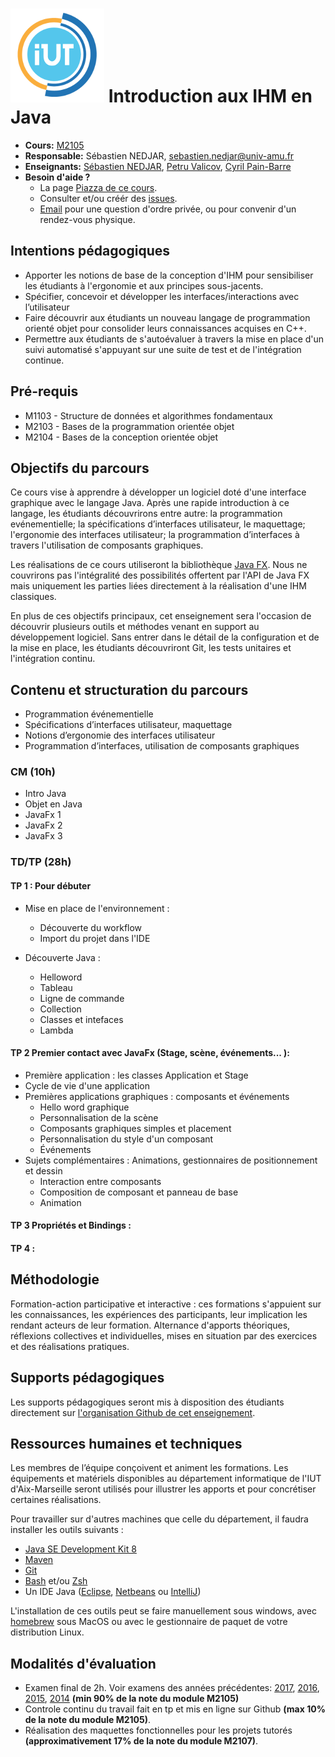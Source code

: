 
# <img src="assets/logo.png" alt="class logo" class="logo"/> Introduction aux IHM en Java

* **Cours:** [M2105](http://cache.media.enseignementsup-recherche.gouv.fr/file/25/09/7/PPN_INFORMATIQUE_256097.pdf)
* **Responsable:** Sébastien NEDJAR, [sebastien.nedjar@univ-amu.fr](mailto:sebastien.nedjar@univ-amu.fr)
* **Enseignants:** [Sébastien NEDJAR](mailto:sebastien.nedjar@univ-amu.fr), [Petru Valicov](mailto:petru.valicov@univ-amu.fr), [Cyril Pain-Barre](mailto:cyril.pain-barre@univ-amu.fr)
* **Besoin d'aide ?**
    * La page [Piazza de ce cours](https://piazza.com/univ-amu.fr/spring2018/m2105/home).
    * Consulter et/ou créér des [issues](https://github.com/IUTInfoAix-M2105/Syllabus/issues).
    * [Email](mailto:sebastien.nedjar@univ-amu.fr) pour une question d'ordre privée, ou pour convenir d'un rendez-vous physique.

## Intentions pédagogiques
- Apporter les notions de base de la conception d'IHM pour sensibiliser les étudiants à l'ergonomie et aux principes sous-jacents.
- Spécifier, concevoir et développer les interfaces/interactions avec l’utilisateur 
- Faire découvrir aux étudiants un nouveau langage de programmation orienté objet pour consolider leurs connaissances acquises en C++.
- Permettre aux étudiants de s'autoévaluer à travers la mise en place d'un suivi automatisé s'appuyant sur une suite de test et de l'intégration continue.

## Pré-requis
 - M1103 - Structure de données et algorithmes fondamentaux 
 - M2103 - Bases de la programmation orientée objet
 - M2104 - Bases de la conception orientée objet 
 
## Objectifs du parcours
Ce cours vise à apprendre à développer un logiciel doté d'une interface graphique avec le langage Java. Après une rapide introduction à ce langage, les étudiants découvrirons entre autre:  la programmation evénementielle; la spécifications d’interfaces utilisateur, le maquettage; l'ergonomie des interfaces utilisateur; la programmation d’interfaces à travers l'utilisation de composants graphiques.

Les réalisations de ce cours utiliseront la bibliothèque [Java FX](http://docs.oracle.com/javase/8/javase-clienttechnologies.htm). Nous ne couvrirons pas l'intégralité des possibilités offertent par l'API de Java FX mais uniquement les parties liées directement à la réalisation d'une IHM classiques.

En plus de ces objectifs principaux, cet enseignement sera l'occasion de découvrir plusieurs outils et méthodes venant en support au développement logiciel. Sans entrer dans le détail de la configuration et de la mise en place, les étudiants découvriront Git, les tests unitaires et l'intégration continu.

## Contenu et structuration du parcours
- Programmation événementielle
- Spécifications d’interfaces utilisateur, maquettage
- Notions d’ergonomie des interfaces utilisateur
- Programmation d’interfaces, utilisation de composants graphiques 

### CM (10h)
- Intro Java
- Objet en Java
- JavaFx 1
- JavaFx 2
- JavaFx 3

### TD/TP (28h)
#### TP 1 : Pour débuter
- Mise en place de l'environnement  :
  * Découverte du workflow
  * Import du projet dans l'IDE

- Découverte Java :
  * Helloword
  * Tableau
  * Ligne de commande
  * Collection
  * Classes et intefaces
  * Lambda

#### TP 2 Premier contact avec JavaFx (Stage, scène, événements... ):
- Première application : les classes Application et Stage
- Cycle de vie d'une application
- Premières applications graphiques : composants et événements
  * Hello word graphique
  * Personnalisation de la scène
  * Composants graphiques simples et placement
  * Personnalisation du style d'un composant
  * Événements
- Sujets complémentaires : Animations, gestionnaires de positionnement et dessin
  * Interaction entre composants
  * Composition de composant et panneau de base
  * Animation
  
#### TP 3 Propriétés et Bindings :
#### TP 4 :


## Méthodologie
Formation-action participative et interactive : ces formations s'appuient sur les connaissances, les expériences des participants, leur implication les rendant acteurs de leur formation.
Alternance d'apports théoriques, réflexions collectives et individuelles, mises en situation par des exercices et des réalisations pratiques.

## Supports pédagogiques
Les supports pédagogiques seront mis à disposition des étudiants directement sur [l'organisation Github de cet enseignement](https://github.com/IUTInfoAix-M2105). 

## Ressources humaines et techniques
Les membres de l’équipe conçoivent et animent les formations. Les équipements et matériels disponibles au département informatique de l'IUT d'Aix-Marseille seront utilisés pour illustrer les apports et pour concrétiser certaines réalisations.

Pour travailler sur d'autres machines que celle du département, il faudra installer les outils suivants : 
- [Java SE Development Kit 8](http://www.oracle.com/technetwork/java/javase/downloads/jdk8-downloads-2133151.html)
- [Maven](https://maven.apache.org/)
- [Git](https://git-scm.com/)
- [Bash](https://www.gnu.org/software/bash/) et/ou [Zsh](http://ohmyz.sh/)
- Un IDE Java ([Eclipse](http://www.eclipse.org/downloads/packages/eclipse-ide-java-developers/keplersr1), [Netbeans](https://netbeans.org/downloads/) ou [IntelliJ](https://www.jetbrains.com/idea/))

L'installation de ces outils peut se faire manuellement sous windows, avec [homebrew](https://brew.sh/index_fr.html) sous MacOS ou avec le gestionnaire de paquet de votre distribution Linux.

## Modalités d'évaluation
 - Examen final de 2h. Voir examens des années précédentes: [2017](https://github.com/IUTInfoAix-M2105/TestIHM2017/blob/master/Sujet.md), [2016](https://github.com/IUTInfoAix-M2105/TestIHM2016/blob/master/Sujet.md), [2015](https://github.com/IUTInfoAix-M2105/TestIHM2015/blob/master/Sujet.md), [2014](https://github.com/IUTInfoAix-M2105/TestIHM2014/blob/master/Sujet.md) **(min 90% de la note du module M2105)**
 - Controle continu du travail fait en tp et mis en ligne sur Github **(max 10% de la note du module M2105)**.
 - Réalisation des maquettes fonctionnelles pour les projets tutorés **(approximativement 17% de la note du module M2107)**.
